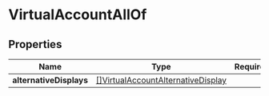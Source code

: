 # VirtualAccountAllOf



## Properties

| Name | Type | Required | Description |
| ------------ | ------------- | ------------- | ------------- |
| **alternativeDisplays** | [[]VirtualAccountAlternativeDisplay](VirtualAccountAlternativeDisplay.md) |  |  |


